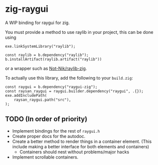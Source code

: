 # zig-raygui

A WIP binding for raygui for zig.

You must provide a method to use raylib in your project, this can be done using
```zig
exe.linkSystemLibrary("raylib");
```

```zig
const raylib = b.dependency("raylib");
b.installArtifact(raylib.artifact("raylib"))
```
or a wrapper such as [Not-Nik/raylib-zig](https://github.com/Not-Nik/raylib-zig).

To actually use this library, add the following to your `build.zig`:

```zig
const raygui = b.dependency("raygui-zig");
const raysan_raygui = raygui.builder.dependency("raygui", .{});
exe.addIncludePath(
    raysan_raygui.path("src"),
);
```

## TODO (In order of priority)

* Implement bindings for the rest of `raygui.h`
* Create proper docs for the autodoc.
* Create a better method to render things in a container element. (This include making a better interface for both elements and containers)
    * Containers should nest without problems/major hacks
* Implement scrollable containers.
